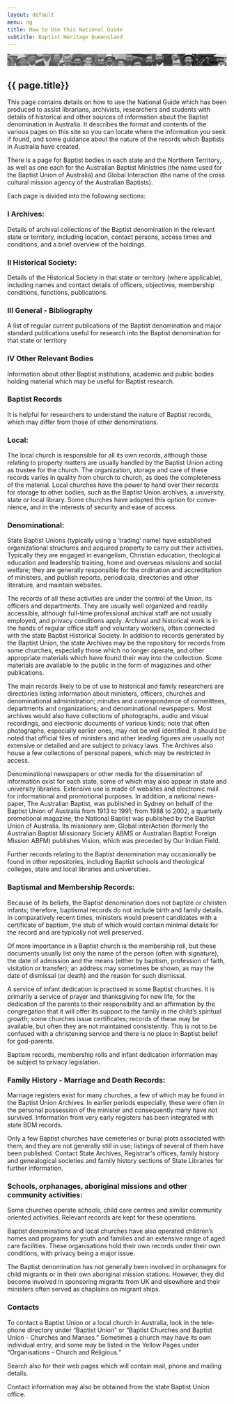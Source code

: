 ```yaml
---
layout: default
menu: ng
title: How to Use this National Guide
subtitle: Baptist Heritage Queensland
---
```


![Faces](/images/biblio.jpg)
## {{ page.title}}



This page contains details on how to use the National Guide which has been produced to assist librarians, archivists, researchers and students with details of historical and other sources of information about the Baptist denomination in Australia. It describes the format and contents of the various pages on this site so you can locate where the information you seek if found, and some guidance about the nature of the records which Baptists in Australia have created.



There is a page for Baptist bodies in each state and the Northern Territory, as well as one each for the Australian Baptist Ministries (the name used for the Baptist Union of Australia) and Global Interaction (the name of the cross cultural mission agency of the Australian Baptists).



Each page is divided into the following sections:



### I Archives:

Details of archival collections of the Baptist denomination in the relevant state or territory, including location, contact persons, access times and conditions, and a brief overview of the holdings.



### II Historical Society:

Details of the Historical Society in that state or territory (where applicable), including names and contact details of officers, objectives, membership conditions, functions, publications.



### III General - Bibliography

A list of regular current publications of the Baptist denomination and major standard publications useful for research into the Baptist denomination for that state or territory



### IV Other Relevant Bodies

Information about other Baptist institutions, academic and public bodies holding material which may be useful for Baptist research.



### Baptist Records



It is helpful for researchers to understand the nature of Baptist records, which may differ from those of other denominations.



### Local:

The local church is responsible for all its own records, although those relating to property matters are usually handled by the Baptist Union acting as trustee for the church. The organization, storage and care of these records varies in quality from church to church, as does the completeness of the material. Local chur­ches have the power to hand over their records for storage to other bodies, such as the Baptist Union archives, a university, state or local library. Some churches have adopted this option for conve­nience, and in the interests of security and ease of access.



### Denominational:

State Baptist Unions (typically using a ‘trading’ name) have established organizational structures and acquired property to carry out their activities. Typically they are engaged in evangelism, Christian education, theological education and leadership training, home and overseas missions and social welfare; they are generally responsible for the ordination and accreditation of ministers, and publish reports, periodicals, directories and other literature, and maintain websites.



The records of all these activities are under the control of the Union, its officers and departments. They are usually well orga­nized and readily accessible, although full-time professional archival staff are not usually employed, and privacy conditions apply. Archival and historical work is in the hands of regular office staff and voluntary workers, often connected with the state Baptist Historical Society. In addition to records generated by the Baptist Union, the state Archives may be the repository for records from some churches, especially those which no longer operate, and other appropriate materials which have found their way into the collection. Some materials are available to the public in the form of magazines and other publications.



The main records likely to be of use to historical and family researchers are directories listing information about ministers, officers, churches and denominational administration; minutes and correspondence of committees, departments and organizations; and denominational newspapers. Most archives would also have collections of photographs, audio and visual recordings, and electronic documents of various kinds; note that often photographs, especially earlier ones, may not be well identified. It should be noted that official files of ministers and other leading figures are usually not extensive or detailed and are subject to privacy laws. The Ar­chives also house a few collections of personal papers, which may be restricted in access.



Denominational newspapers or other media for the dissemination of information exist for each state, some of which may also appear in state and university libraries. Extensive use is made of websites and electronic mail for informational and promotional purposes. In addition, a national news­paper, The Australian Baptist, was published in Sydney on behalf of the Baptist Union of Australia from 1913 to 1991; from 1988 to 2002, a quarterly promotional magazine, the National Baptist was published by the Baptist Union of Australia. Its missionary arm, Global interAction (formerly the Australian Baptist Missionary Society ABMS or Australian Baptist Foreign Mission ABFM) publishes Vision, which was preceded by Our Indian Field.



Further records relating to the Baptist denomination may occasion­ally be found in other repositories, including Baptist schools and theological colleges, state and local libraries and universi­ties.



### Baptismal and Membership Records:

Because of its beliefs, the Baptist denomination does not baptize or christen infants; therefore, baptismal records do not include birth and family details. In comparat­ively recent times, ministers would present candidates with a certificate of baptism, the stub of which would contain minimal details for the record and are typically not well preserved.



Of more importance in a Baptist church is the membership roll, but these documents usually list only the name of the person (often with signature), the date of admission and the means (either by bapt­ism, profession of faith, visitation or transfer); an address may sometimes be shown, as may the date of dismissal (or death) and the reason for such dismissal.

A service of infant dedication is practised in some Baptist churches. It is primarily a service of prayer and thanksgiving for new life, for the dedication of the parents to their responsibility and an affirmation by the congregation that it will offer its support to the family in the child’s spiritual growth; some churches issue certi­ficates; records of these may be available, but often they are not maintained consistently. This is not to be confused with a christening service and there is no place in Baptist belief for god-parents. 

Baptism records, membership rolls and infant dedication information may be subject to privacy legislation.

### Family History - Marriage and Death Records:

Marriage registers exist for many churches, a few of which may be found in the Baptist Union Archives. In earlier periods especial­ly, these were often in the personal possession of the minister and consequently many have not survived. Information from very early registers has been integrated with state BDM records. 

Only a few Baptist churches have cemeteries or burial plots associated with them, and they are not generally still in use; listings of several of them have been published. Contact State Archives, Registrar's offices, family history and genealogical societies and family history sections of State Libraries for further information.

### Schools, orphanages, aboriginal missions and other community activities:

Some churches operate schools, child care centres and similar community oriented activities. Relevant records are kept for these operations. 

Baptist denominations and local churches have also operated children’s homes and programs for youth and families and an extensive range of aged care facilities. These organisations hold their own records under their own conditions, with privacy being a major issue. 

The Baptist denomination has not generally been involved in orphanages for child migrants or in their own aboriginal mission stations. However, they did become involved in sponsoring migrants from UK and elsewhere and their ministers often served as chaplains on migrant ships.

### Contacts

To contact a Baptist Union or a local church in Australia, look in the tele­phone directory under “Baptist Union” or “Baptist Churches and Baptist Union - Churches and Manses.” Sometimes a church may have its own individual entry, and some may be listed in the Yellow Pages under “Organisations - Church and Religious.” 

Search also for their web pages which will contain mail, phone and mailing details. 

Contact information may also be obtained from the state Baptist Union office.
